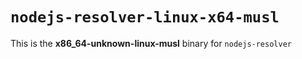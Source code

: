 # `nodejs-resolver-linux-x64-musl`

This is the **x86_64-unknown-linux-musl** binary for `nodejs-resolver`
